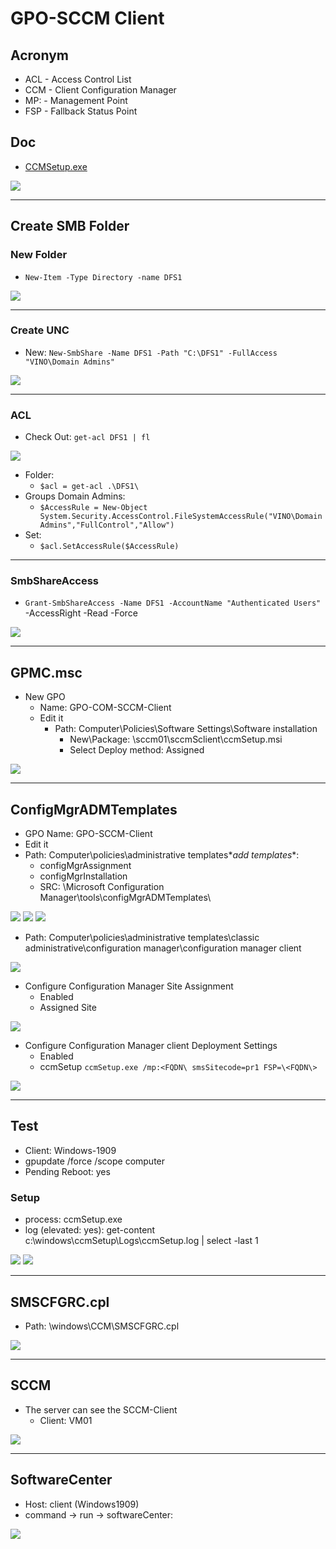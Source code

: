 # GPO-SCCM Client

## Acronym
* ACL - Access Control List
* CCM - Client Configuration Manager
* MP:<Server> - Management Point
* FSP - Fallback Status Point
  
## Doc
* [CCMSetup.exe](https://docs.microsoft.com/en-us/mem/configmgr/core/clients/deploy/about-client-installation-properties)

[<img src="https://i.imgur.com/4j3j72Y.png">](https://i.imgur.com/4j3j72Y.png)

---

## Create SMB Folder

### New Folder
* `New-Item -Type Directory -name DFS1`

[<img src="https://i.imgur.com/fIkmKQ6.png">](https://i.imgur.com/fIkmKQ6.png)

---

### Create UNC
* New: `New-SmbShare -Name DFS1 -Path "C:\DFS1" -FullAccess "VINO\Domain Admins"`

[<img src="https://i.imgur.com/ZCosTe5.png">](https://i.imgur.com/ZCosTe5.png)

---

### ACL
* Check Out: `get-acl DFS1 | fl`

[<img src="https://i.imgur.com/SwVx6RB.png">](https://i.imgur.com/SwVx6RB.png)

* Folder:
  * `$acl = get-acl .\DFS1\`
* Groups Domain Admins:
  * `$AccessRule = New-Object System.Security.AccessControl.FileSystemAccessRule("VINO\Domain Admins","FullControl","Allow")`
* Set:
  * `$acl.SetAccessRule($AccessRule)`

---

### SmbShareAccess
* `Grant-SmbShareAccess -Name DFS1 -AccountName "Authenticated Users"` -AccessRight -Read -Force

[<img src="https://i.imgur.com/G0UuYfP.png">](https://i.imgur.com/G0UuYfP.png)

---

## GPMC.msc
* New GPO
  * Name: GPO-COM-SCCM-Client
  * Edit it
    * Path: Computer\Policies\Software Settings\Software installation
      * New\Package: \\sccm01\sccmSclient\ccmSetup.msi
      * Select Deploy method: Assigned
    
[<img src="https://i.imgur.com/H7QvkGY.png">](https://i.imgur.com/H7QvkGY.png)

---

## ConfigMgrADMTemplates
* GPO Name: GPO-SCCM-Client
* Edit it
* Path: Computer\policies\administrative templates\**add templates**:
  * configMgrAssignment
  * configMgrInstallation
  * SRC: \Microsoft Configuration Manager\tools\configMgrADMTemplates\

[<img src="https://i.imgur.com/Ou15VJD.png">](https://i.imgur.com/Ou15VJD.png)
[<img src="https://i.imgur.com/sMuf1gn.png">](https://i.imgur.com/sMuf1gn.png)
[<img src="https://i.imgur.com/ThE9WS7.png">](https://i.imgur.com/ThE9WS7.png)

* Path: Computer\policies\administrative templates\classic administrative\configuration manager\configuration manager client

[<img src="https://i.imgur.com/JicYJ4a.png">](https://i.imgur.com/JicYJ4a.png)

* Configure Configuration  Manager Site Assignment
  * Enabled
  * Assigned Site <CodeSite>

[<img src="https://i.imgur.com/if1mhhl.png">](https://i.imgur.com/if1mhhl.png)

* Configure Configuration Manager client Deployment Settings
  * Enabled
  * ccmSetup `ccmSetup.exe /mp:<FQDN\ smsSitecode=pr1 FSP=\<FQDN\>`


[<img src="https://i.imgur.com/yfNkDzP.png">](https://i.imgur.com/yfNkDzP.png)

---

## Test
* Client: Windows-1909
* gpupdate /force /scope computer
* Pending Reboot: yes

### Setup 
* process: ccmSetup.exe
* log (elevated: yes): get-content c:\windows\ccmSetup\Logs\ccmSetup.log | select -last 1

[<img src="https://i.imgur.com/oCZ67Wd.png">](https://i.imgur.com/oCZ67Wd.png)
[<img src="https://i.imgur.com/7RFflPa.png">](https://i.imgur.com/7RFflPa.png)

---

## SMSCFGRC.cpl
* Path: \windows\CCM\SMSCFGRC.cpl

[<img src="https://i.imgur.com/6hBd8AL.png">](https://i.imgur.com/6hBd8AL.png)

---

## SCCM
* The server can see the SCCM-Client
  * Client: VM01
  
[<img src="https://i.imgur.com/s6KpRe2.png">](https://i.imgur.com/s6KpRe2.png)

---

## SoftwareCenter
* Host: client (Windows1909)
* command -> run -> softwareCenter:

[<img src="https://i.imgur.com/M52Jy4l.png">](https://i.imgur.com/M52Jy4l.png)
